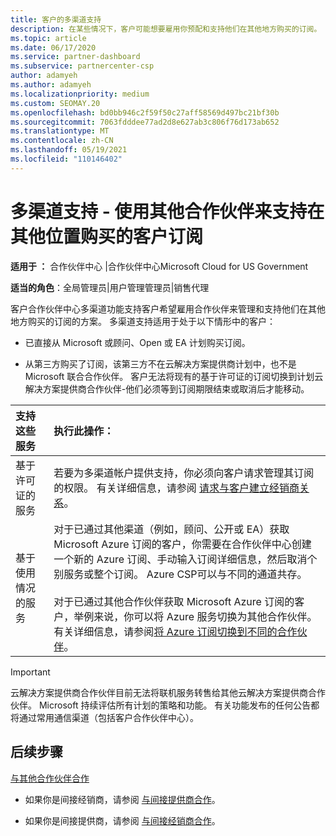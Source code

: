 ```yaml
---
title: 客户的多渠道支持
description: 在某些情况下，客户可能想要雇用你预配和支持他们在其他地方购买的订阅。
ms.topic: article
ms.date: 06/17/2020
ms.service: partner-dashboard
ms.subservice: partnercenter-csp
author: adamyeh
ms.author: adamyeh
ms.localizationpriority: medium
ms.custom: SEOMAY.20
ms.openlocfilehash: bd0bb946c2f59f50c27aff58569d497bc21bf30b
ms.sourcegitcommit: 7063fdddee77ad2d8e627ab3c806f76d173ab652
ms.translationtype: MT
ms.contentlocale: zh-CN
ms.lasthandoff: 05/19/2021
ms.locfileid: "110146402"
---
```

# <a name="multi-channel-support---using-other-partners-to-support-customer-subscriptions-purchased-elsewhere"></a>多渠道支持 - 使用其他合作伙伴来支持在其他位置购买的客户订阅

**适用于 ：** 合作伙伴中心 |合作伙伴中心Microsoft Cloud for US Government

**适当的角色**：全局管理员|用户管理管理员|销售代理

客户合作伙伴中心多渠道功能支持客户希望雇用合作伙伴来管理和支持他们在其他地方购买的订阅的方案。 多渠道支持适用于处于以下情形中的客户：

- 已直接从 Microsoft 或顾问、Open 或 EA 计划购买订阅。

- 从第三方购买了订阅，该第三方不在云解决方案提供商计划中，也不是 Microsoft 联合合作伙伴。 客户无法将现有的基于许可证的订阅切换到计划云解决方案提供商合作伙伴-他们必须等到订阅期限结束或取消后才能移动。

|支持这些服务  | 执行此操作： |
|:---------|:---------|
|基于许可证的服务    | 若要为多渠道帐户提供支持，你必须向客户请求管理其订阅的权限。 有关详细信息，请参阅 [请求与客户建立经销商关系](request-a-relationship-with-a-customer.md)。   |
|基于使用情况的服务     |  对于已通过其他渠道（例如，顾问、公开或 EA）获取 Microsoft Azure 订阅的客户，你需要在合作伙伴中心创建一个新的 Azure 订阅、手动输入订阅详细信息，然后取消个别服务或整个订阅。 Azure CSP可以与不同的通道共存。<br/><br/> 对于已通过其他合作伙伴获取 Microsoft Azure 订阅的客户，举例来说，你可以将 Azure 服务切换为其他合作伙伴。  有关详细信息，请参阅[将 Azure 订阅切换到不同的合作伙伴](switch-azure-subscriptions-to-a-different-partner.md)。 |

> [!IMPORTANT]  
> 云解决方案提供商合作伙伴目前无法将联机服务转售给其他云解决方案提供商合作伙伴。 Microsoft 持续评估所有计划的策略和功能。 有关功能发布的任何公告都将通过常用通信渠道（包括客户合作伙伴中心）。

## <a name="next-steps"></a>后续步骤

[与其他合作伙伴合作](work-with-other-partners.md)

- 如果你是间接经销商，请参阅 [与间接提供商合作](indirect-reseller-tasks-in-partner-center.md)。

- 如果你是间接提供商，请参阅 [与间接经销商合作](indirect-provider-tasks-in-partner-center.md)。
